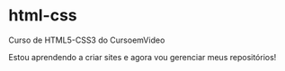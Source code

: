 # html-css
 Curso de HTML5-CSS3 do CursoemVideo

 Estou aprendendo a criar sites e agora vou gerenciar meus repositórios!
